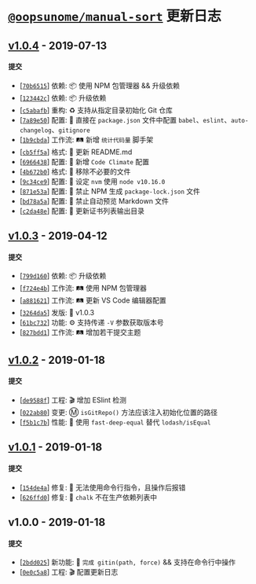 # [`@oopsunome/manual-sort`](https://github.com/iTonyYo/manual-sort) 更新日志

## [v1.0.4](https://github.com/iTonyYo/gitin/compare/v1.0.3...v1.0.4) - 2019-07-13

#### 提交

- [[`70b6515`](https://github.com/iTonyYo/gitin/commit/70b6515cb31ca8280a3beba0cf474fa1888e645c)] 依赖: :package: 使用 NPM 包管理器 && 升级依赖
- [[`123442c`](https://github.com/iTonyYo/gitin/commit/123442cfb16a7494113afbc80475b1a76b03a2fe)] 依赖: :package: 升级依赖
- [[`c5abafb`](https://github.com/iTonyYo/gitin/commit/c5abafbf812e0acac5724638104188f8b75ccb60)] 重构: :recycle: 支持从指定目录初始化 Git 仓库
- [[`7a89e50`](https://github.com/iTonyYo/gitin/commit/7a89e50952dd92f273f9c91066f910a3f185ace9)] 配置: :wrench: 直接在 `package.json` 文件中配置 `babel`、`eslint`、`auto-changelog`、`gitignore`
- [[`1b9cbda`](https://github.com/iTonyYo/gitin/commit/1b9cbda69e85903803b26e6ed288ce9006fbfca7)] 工作流: :railway_track: 新增 `统计代码量` 脚手架
- [[`cb5ff5a`](https://github.com/iTonyYo/gitin/commit/cb5ff5af7911e4c027654e7e5927960cbc6b5fbd)] 格式: :art: 更新 README.md
- [[`6966438`](https://github.com/iTonyYo/gitin/commit/6966438182b56bf444a3e9054ac5a0fe13a94b67)] 配置: :wrench: 新增 `Code Climate` 配置
- [[`4b672b0`](https://github.com/iTonyYo/gitin/commit/4b672b09a5ef52cd2096fd15bce6898514c1e9c9)] 格式: :art: 移除不必要的文件
- [[`9c34ce9`](https://github.com/iTonyYo/gitin/commit/9c34ce95e044e8cc580c4e83e15bfde82905b774)] 配置: :wrench: 设定 `nvm` 使用 `node v10.16.0`
- [[`871e53a`](https://github.com/iTonyYo/gitin/commit/871e53a639538cda77b9f44ed782f944e6d5b5ab)] 配置: :wrench: 禁止 NPM 生成 `package-lock.json` 文件
- [[`bd78a5a`](https://github.com/iTonyYo/gitin/commit/bd78a5ad1073c3a873810973cd59c05f9d86d883)] 配置: :wrench: 禁止自动预览 Markdown 文件
- [[`c2da48e`](https://github.com/iTonyYo/gitin/commit/c2da48e5adbd0b82072c607059668b3f74ea4d60)] 配置: :wrench: 更新证书列表输出目录
## [v1.0.3](https://github.com/iTonyYo/gitin/compare/v1.0.2...v1.0.3) - 2019-04-12

#### 提交

- [[`799d160`](https://github.com/iTonyYo/gitin/commit/799d1601363d75dac463ecb0ad5d347e28724299)] 依赖: :package: 升级依赖
- [[`f724e4b`](https://github.com/iTonyYo/gitin/commit/f724e4b87635412e7004639f4363097cbcd5c3c4)] 工作流: :railway_track: 使用 NPM 包管理器
- [[`a881621`](https://github.com/iTonyYo/gitin/commit/a8816219a37b535ab6aba417a02337b426a014b5)] 工作流: :railway_track: 更新 VS Code 编辑器配置
- [[`3264da5`](https://github.com/iTonyYo/gitin/commit/3264da52a4df5e4e9e36c4cd8930412914ff244e)] 发版: :bookmark: v1.0.3
- [[`61bc732`](https://github.com/iTonyYo/gitin/commit/61bc73299642a5ce6a596268e82f286faa30a40d)] 功能: :gear: 支持传递 `-V` 参数获取版本号
- [[`827bdd1`](https://github.com/iTonyYo/gitin/commit/827bdd16d3d9ac4f7812d10b64ecffdbd466818f)] 工作流: :railway_track: 增加若干提交主题
## [v1.0.2](https://github.com/iTonyYo/gitin/compare/v1.0.1...v1.0.2) - 2019-01-18

#### 提交

- [[`de9588f`](https://github.com/iTonyYo/gitin/commit/de9588fd073767751add6e3b237bab5668b20d2f)] 工程: :clapper: 增加 ESlint 检测
- [[`022ab80`](https://github.com/iTonyYo/gitin/commit/022ab800146784fff11d5f5f8e29e353a304fbd1)] 变更: :m: `isGitRepo()` 方法应该注入初始化位置的路径
- [[`f5b1c7b`](https://github.com/iTonyYo/gitin/commit/f5b1c7b8f06bc5ead7d48d671675aa34976b677d)] 性能: :racehorse: 使用 `fast-deep-equal` 替代 `lodash/isEqual`
## [v1.0.1](https://github.com/iTonyYo/gitin/compare/v1.0.0...v1.0.1) - 2019-01-18

#### 提交

- [[`154de4a`](https://github.com/iTonyYo/gitin/commit/154de4a71d5d0baf137e66a607255684e67dcaad)] 修复: :bug: 无法使用命令行指令，且操作后报错
- [[`626ffd0`](https://github.com/iTonyYo/gitin/commit/626ffd0fdf2243e13cd7eb8430e9664054640ea4)] 修复: :bug: `chalk` 不在生产依赖列表中
## v1.0.0 - 2019-01-18

#### 提交

- [[`2bdd025`](https://github.com/iTonyYo/gitin/commit/2bdd025bef175b044fff05d4c4852c8f49c42852)] 新功能: :tada: `完成 gitin(path, force)` && 支持在命令行中操作
- [[`0e0c5a8`](https://github.com/iTonyYo/gitin/commit/0e0c5a85a25c1826dd909a31c7348a6bebb10f06)] 工程: :clapper: 配置更新日志
